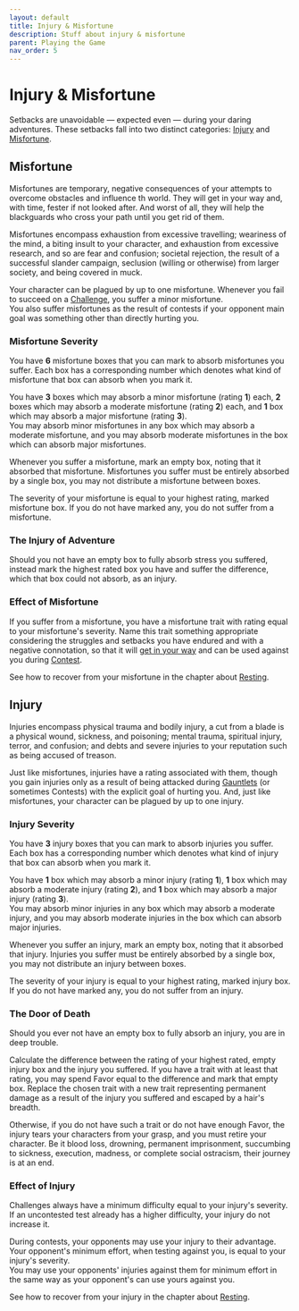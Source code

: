 ```yaml
---
layout: default
title: Injury & Misfortune
description: Stuff about injury & misfortune
parent: Playing the Game
nav_order: 5
---
```


# Injury & Misfortune

Setbacks are unavoidable — expected even — during your daring adventures. These setbacks fall into two distinct categories: [Injury](#injury) and [Misfortune](#misfortune).


## Misfortune

Misfortunes are temporary, negative consequences of your attempts to overcome obstacles and influence th world. They will get in your way and, with time, fester if not looked after. And worst of all, they will help the blackguards who cross your path until you get rid of them.

Misfortunes encompass exhaustion from excessive travelling; weariness of the mind, a biting insult to your character, and exhaustion from excessive research, and so are fear and confusion; societal rejection, the result of a successful slander campaign, seclusion (willing or otherwise) from larger society, and being covered in muck.

Your character can be plagued by up to one misfortune. Whenever you fail to succeed on a [Challenge](skill-tests#challenges), you suffer a minor misfortune.  
You also suffer misfortunes as the result of contests if your opponent main goal was something other than directly hurting you.

### Misfortune Severity

You have **6** misfortune boxes that you can mark to absorb misfortunes you suffer. Each box has a corresponding number which denotes what kind of misfortune that box can absorb when you mark it.

You have **3** boxes which may absorb a minor misfortune (rating **1**) each, **2** boxes which may absorb a moderate misfortune (rating **2**) each, and **1** box which may absorb a major misfortune (rating **3**).  
You may absorb minor misfortunes in any box which may absorb a moderate misfortune, and you may absorb moderate misfortunes in the box which can absorb major misfortunes.

Whenever you suffer a misfortune, mark an empty box, noting that it absorbed that misfortune. Misfortunes you suffer must be entirely absorbed by a single box, you may not distribute a misfortune between boxes.

The severity of your misfortune is equal to your highest rating, marked misfortune box. If you do not have marked any, you do not suffer from a misfortune.

### The Injury of Adventure

Should you not have an empty box to fully absorb stress you suffered, instead mark the highest rated box you have and suffer the difference, which that box could not absorb, as an injury.

### Effect of Misfortune

If you suffer from a misfortune, you have a misfortune trait with rating equal to your misfortune's severity. Name this trait something appropriate considering the struggles and setbacks you have endured and with a negative connotation, so that it will [get in your way](../characters/traits#using-your-traits-to-your-detriment) and can be used against you during [Contest](skill-tests#detrimental-traits).

See how to recover from your misfortune in the chapter about [Resting](resting#recovering).


## Injury

Injuries encompass physical trauma and bodily injury, a cut from a blade is a physical wound, sickness, and poisoning; mental trauma, spiritual injury, terror, and confusion; and debts and severe injuries to your reputation such as being accused of treason.

Just like misfortunes, injuries have a rating associated with them, though you gain injuries only as a result of being attacked during [Gauntlets](gauntlets) (or sometimes Contests) with the explicit goal of hurting you. And, just like misfortunes, your character can be plagued by up to one injury.

### Injury Severity

You have **3** injury boxes that you can mark to absorb injuries you suffer. Each box has a corresponding number which denotes what kind of injury that box can absorb when you mark it.

You have **1** box which may absorb a minor injury (rating **1**), **1** box which may absorb a moderate injury (rating **2**), and **1** box which may absorb a major injury (rating **3**).  
You may absorb minor injuries in any box which may absorb a moderate injury, and you may absorb moderate injuries in the box which can absorb major injuries.

Whenever you suffer an injury, mark an empty box, noting that it absorbed that injury. Injuries you suffer must be entirely absorbed by a single box, you may not distribute an injury between boxes.

The severity of your injury is equal to your highest rating, marked injury box. If you do not have marked any, you do not suffer from an injury.


### The Door of Death

Should you ever not have an empty box to fully absorb an injury, you are in deep trouble.

Calculate the difference between the rating of your highest rated, empty injury box and the injury you suffered. If you have a trait with at least that rating, you may spend Favor equal to the difference and mark that empty box. Replace the chosen trait with a new trait representing permanent damage as a result of the injury you suffered and escaped by a hair's breadth.

Otherwise, if you do not have such a trait or do not have enough Favor, the injury tears your characters from your grasp, and you must retire your character. Be it blood loss, drowning, permanent imprisonment, succumbing to sickness, execution, madness, or complete social ostracism, their journey is at an end.

### Effect of Injury

Challenges always have a minimum difficulty equal to your injury's severity. If an uncontested test already has a higher difficulty, your injury do not increase it.

During contests, your opponents may use your injury to their advantage. Your opponent's minimum effort, when testing against you, is equal to your injury's severity.  
You may use your opponents' injuries against them for minimum effort in the same way as your opponent's can use yours against you.

See how to recover from your injury in the chapter about [Resting](resting#recovering).
